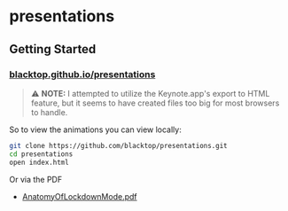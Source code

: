 # presentations

## Getting Started

### [blacktop.github.io/presentations](https://blacktop.github.io/presentations/)

> ⚠️ **NOTE:** I attempted to utilize the Keynote.app's export to HTML feature, but it seems to have created files too big for most browsers to handle.  

So to view the animations you can view locally:

```bash
git clone https://github.com/blacktop/presentations.git
cd presentations
open index.html
```

Or via the PDF 

- [AnatomyOfLockdownMode.pdf](https://github.com/blacktop/presentations/blob/main/0x41con_2023/PDF/AnatomyOfLockdownMode.pdf)
